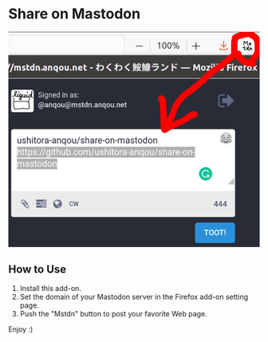# Share on Mastodon

![](screenshot.png)

## How to Use

1. Install this add-on.
2. Set the domain of your Mastodon server in the Firefox add-on setting page.
3. Push the "Mstdn" button to post your favorite Web page.

Enjoy :)
